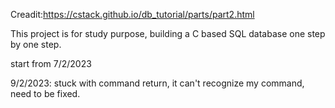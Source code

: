 Creadit:https://cstack.github.io/db_tutorial/parts/part2.html

This project is for study purpose, building a C based SQL database one step by one step. 

start from 7/2/2023

9/2/2023:
stuck with command return, it can't recognize my command, need to be fixed.